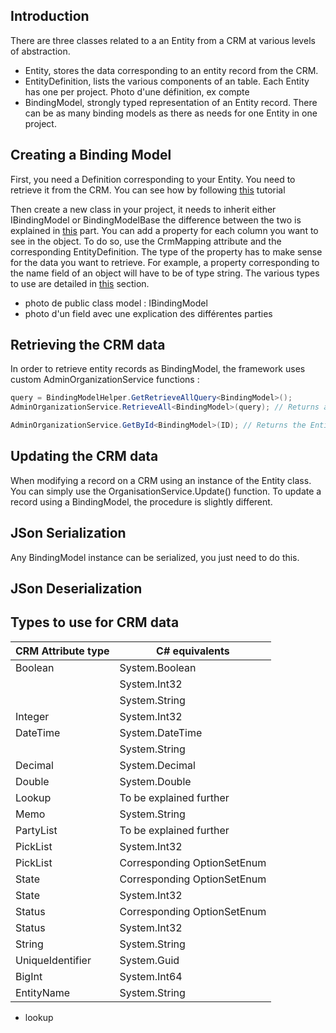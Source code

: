 ##  Introduction
There are three classes related to a an Entity from a CRM at various levels of abstraction.
  - Entity, stores the data corresponding to an entity record from the CRM.
  - EntityDefinition, lists the various components of an table. Each Entity has one per project.
  Photo d'une définition, ex compte
  - BindingModel, strongly typed representation of an Entity record. There can be as many binding models as there as needs for one Entity in one project.



## Creating a Binding Model
First, you need a Definition corresponding to your Entity. You need to retrieve it from the CRM. You can see how by following [this](QuickStart.md) tutorial

Then create a new class in your project, it needs to inherit either IBindingModel or BindingModelBase the difference between the two is explained in [this](##updating-the_crm-data) part.
You can add a property for each column you want to see in the object.
To do so, use the CrmMapping attribute and the corresponding EntityDefinition. The type of the property has to make sense for the data you want to retrieve. For example, a property corresponding to the name field of an object will have to be of type string. The various types to use are detailed in [this](##types-to-use-for-crm-data) section.

- photo de public class model : IBindingModel
- photo d'un field avec une explication des différentes parties

## Retrieving the CRM data
In order to retrieve entity records as BindingModel, the framework uses custom AdminOrganizationService functions : 
```cs
query = BindingModelHelper.GetRetrieveAllQuery<BindingModel>();
AdminOrganizationService.RetrieveAll<BindingModel>(query); // Returns all records corresponding to the Entity present on the CRM as BindingModels.

AdminOrganizationService.GetById<BindingModel>(ID); // Returns the Entity record corresponding to the ID as a BindingModel

```

## Updating the CRM data

When modifying a record on a CRM using an instance of the Entity class. You can simply use the OrganisationService.Update() function. To update a record using a BindingModel, the procedure is slightly different.

## JSon Serialization
Any BindingModel instance can be serialized, you just need to do this.

## JSon Deserialization

## Types to use for CRM data
  
  | CRM Attribute type      | C# equivalents |
| ----------- | ----------- |
  | Boolean   | System.Boolean       |
  |    | System.Int32       |
|    | System.String       |
  | Integer   | System.Int32       |
  | DateTime   | System.DateTime       |
  |    | System.String       |
  | Decimal   | System.Decimal       |
  | Double   | System.Double       |
  | Lookup   | To be explained further       |
  | Memo   | System.String       |
  | PartyList   | To be explained further       |
  | PickList   | System.Int32       |
  | PickList   | Corresponding OptionSetEnum       |
  | State   | Corresponding OptionSetEnum       |
  | State   | System.Int32       |
  | Status   | Corresponding OptionSetEnum       |
  | Status   | System.Int32       |
  | String   | System.String       |
  | UniqueIdentifier   | System.Guid       |
  | BigInt   | System.Int64       |
  | EntityName   | System.String       |




  
  
  
  
  - lookup
  
  


